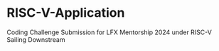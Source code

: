 # RISC-V-Application
Coding Challenge Submission for LFX Mentorship 2024 under RISC-V Sailing Downstream
